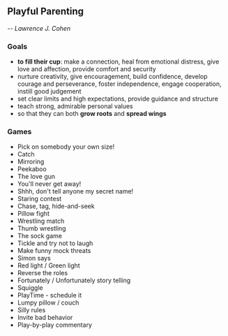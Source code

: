 ## Playful Parenting
-- *Lawrence J. Cohen*


### Goals
- **to fill their cup**: make a connection, heal from emotional distress, give love and affection, provide comfort and security
- nurture creativity, give encouragement, build confidence, develop courage and perseverance, foster independence, engage cooperation, instill good judgement
- set clear limits and high expectations, provide guidance and structure
- teach strong, admirable personal values
- so that they can both **grow roots** and **spread wings**


### Games
- Pick on somebody your own size!
- Catch
- Mirroring
- Peekaboo
- The love gun
- You'll never get away!
- Shhh, don't tell anyone my secret name! 
- Staring contest
- Chase, tag, hide-and-seek 
- Pillow fight 
- Wrestling match 
- Thumb wrestling
- The sock game
- Tickle and try not to laugh
- Make funny mock threats
- Simon says 
- Red light / Green light 
- Reverse the roles 
- Fortunately / Unfortunately story telling
- Squiggle
- PlayTime - schedule it
- Lumpy pillow / couch
- Silly rules
- Invite bad behavior
- Play-by-play commentary